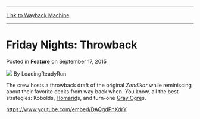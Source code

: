 
---
[Link to Wayback Machine](https://web.archive.org/web/20150920005756/http://magic.wizards.com/en/articles/archive/feature/friday-nights-throwback-2015-09-17)

[_metadata_:author]:- "LoadingReadyRun"
[_metadata_:description]:- "The crew hosts a throwback draft of the original Zendikar while reminiscing about their favorite decks from way back when."
[_metadata_:generator]:- "Drupal 7 (http://drupal.org)"
[_metadata_:node]:- "690056"
[_metadata_:publish_date]:- "2015-09-17"
[_metadata_:source]:- "div-main-content"
[_metadata_:title]:- "Friday Nights: Throwback"
[_metadata_:wayback_capture_timestamp]:- "2015-09-20 00:57:56"
[_metadata_:wayback_raw_url]:- "https://web.archive.org/web/20150920005756id_/http://magic.wizards.com/en/articles/archive/feature/friday-nights-throwback-2015-09-17"
[_metadata_:wayback_url]:- "http://magic.wizards.com/en/articles/archive/feature/friday-nights-throwback-2015-09-17"
---


Friday Nights: Throwback
========================



 Posted in **Feature**
 on September 17, 2015 






![](https://media.magic.wizards.com/styles/auth_small/public/images/person/lrrbiopic.png)
By LoadingReadyRun










The crew hosts a throwback draft of the original *Zendikar* while reminiscing about their favorite decks from way back when. You know, all the best strategies: Kobolds, [Homarid](http://gatherer.wizards.com/Pages/Card/Details.aspx?name=Homarid)s, and turn-one [Gray Ogre](http://gatherer.wizards.com/Pages/Card/Details.aspx?name=Gray+Ogre)s.


<https://www.youtube.com/embed/DAQgdPnXdrY>








